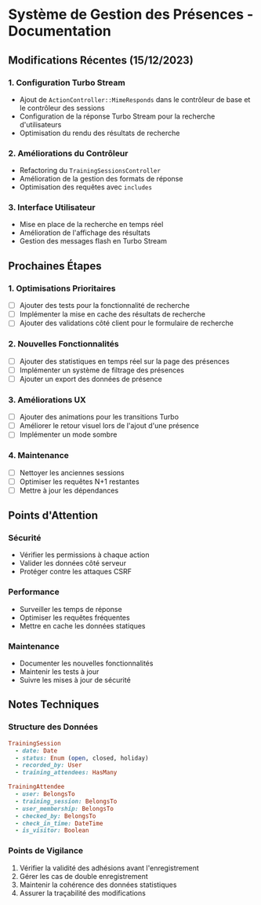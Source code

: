# Système de Gestion des Présences - Documentation

## Modifications Récentes (15/12/2023)

### 1. Configuration Turbo Stream
- Ajout de `ActionController::MimeResponds` dans le contrôleur de base et le contrôleur des sessions
- Configuration de la réponse Turbo Stream pour la recherche d'utilisateurs
- Optimisation du rendu des résultats de recherche

### 2. Améliorations du Contrôleur
- Refactoring du `TrainingSessionsController`
- Amélioration de la gestion des formats de réponse
- Optimisation des requêtes avec `includes`

### 3. Interface Utilisateur
- Mise en place de la recherche en temps réel
- Amélioration de l'affichage des résultats
- Gestion des messages flash en Turbo Stream

## Prochaines Étapes

### 1. Optimisations Prioritaires
- [ ] Ajouter des tests pour la fonctionnalité de recherche
- [ ] Implémenter la mise en cache des résultats de recherche
- [ ] Ajouter des validations côté client pour le formulaire de recherche

### 2. Nouvelles Fonctionnalités
- [ ] Ajouter des statistiques en temps réel sur la page des présences
- [ ] Implémenter un système de filtrage des présences
- [ ] Ajouter un export des données de présence

### 3. Améliorations UX
- [ ] Ajouter des animations pour les transitions Turbo
- [ ] Améliorer le retour visuel lors de l'ajout d'une présence
- [ ] Implémenter un mode sombre

### 4. Maintenance
- [ ] Nettoyer les anciennes sessions
- [ ] Optimiser les requêtes N+1 restantes
- [ ] Mettre à jour les dépendances

## Points d'Attention

### Sécurité
- Vérifier les permissions à chaque action
- Valider les données côté serveur
- Protéger contre les attaques CSRF

### Performance
- Surveiller les temps de réponse
- Optimiser les requêtes fréquentes
- Mettre en cache les données statiques

### Maintenance
- Documenter les nouvelles fonctionnalités
- Maintenir les tests à jour
- Suivre les mises à jour de sécurité

## Notes Techniques

### Structure des Données
```ruby
TrainingSession
  - date: Date
  - status: Enum (open, closed, holiday)
  - recorded_by: User
  - training_attendees: HasMany

TrainingAttendee
  - user: BelongsTo
  - training_session: BelongsTo
  - user_membership: BelongsTo
  - checked_by: BelongsTo
  - check_in_time: DateTime
  - is_visitor: Boolean
```

### Points de Vigilance
1. Vérifier la validité des adhésions avant l'enregistrement
2. Gérer les cas de double enregistrement
3. Maintenir la cohérence des données statistiques
4. Assurer la traçabilité des modifications 
